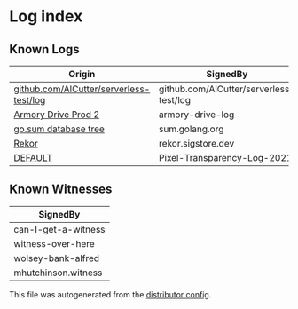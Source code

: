 # Log index

## Known Logs
| Origin | SignedBy |
|--------|----------|
| [github.com/AlCutter/serverless-test/log](./48e2ecbc0474292d790906a13023a76a93e0f3706f86f9f939bd91b7dcfde4a6) | github.com/AlCutter/serverless-test/log | 
| [Armory Drive Prod 2](./50dfc1866b26a18b65834743645f90737c331bc5e99b44100e5ca555c17821e3) | armory-drive-log | 
| [go.sum database tree](./3e9617dce5730053cb82f0481b9d289cd3c384a9219ef5509c91aa60d214794e) | sum.golang.org | 
| [Rekor](./e09045bedf247c449acf3fe26375fb5a1b81110546e797d520cb1133f27fbd1a) | rekor.sigstore.dev | 
| [DEFAULT](./d0a1f19e973cd5cc3d4f26446ea418d33faefffb43ea1e3eadfe133287f71ff8) | Pixel-Transparency-Log-2021 | 
 

## Known Witnesses

| SignedBy |
|----------|
| can-I-get-a-witness | 
| witness-over-here | 
| wolsey-bank-alfred | 
| mhutchinson.witness | 



This file was autogenerated from the [distributor config](/config.yaml).
